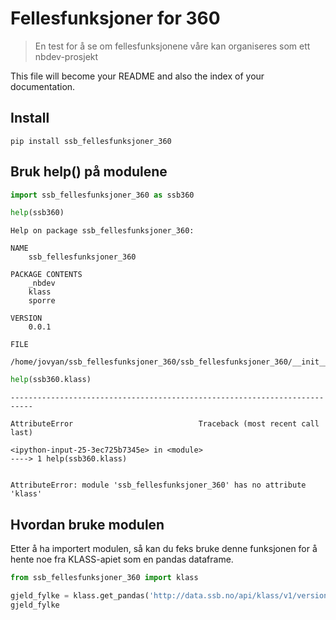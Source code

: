 # Fellesfunksjoner for 360
> En test for å se om fellesfunksjonene våre kan organiseres som ett nbdev-prosjekt


This file will become your README and also the index of your documentation.

## Install

`pip install ssb_fellesfunksjoner_360`

## Bruk help() på modulene

```python
import ssb_fellesfunksjoner_360 as ssb360
```

```python
help(ssb360)
```

    Help on package ssb_fellesfunksjoner_360:
    
    NAME
        ssb_fellesfunksjoner_360
    
    PACKAGE CONTENTS
        _nbdev
        klass
        sporre
    
    VERSION
        0.0.1
    
    FILE
        /home/jovyan/ssb_fellesfunksjoner_360/ssb_fellesfunksjoner_360/__init__.py
    
    


```python
help(ssb360.klass)
```


    ---------------------------------------------------------------------------

    AttributeError                            Traceback (most recent call last)

    <ipython-input-25-3ec725b7345e> in <module>
    ----> 1 help(ssb360.klass)
    

    AttributeError: module 'ssb_fellesfunksjoner_360' has no attribute 'klass'


## Hvordan bruke modulen

Etter å ha importert modulen, så kan du feks bruke denne funksjonen for å hente noe fra KLASS-apiet som en pandas dataframe.

```python
from ssb_fellesfunksjoner_360 import klass
```

```python
gjeld_fylke = klass.get_pandas('http://data.ssb.no/api/klass/v1/versions/1158', 'classificationItems')
gjeld_fylke
```
